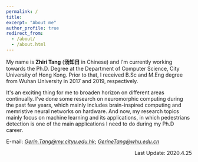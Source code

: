 ```yaml
---
permalink: /
title: 
excerpt: "About me"
author_profile: true
redirect_from: 
  - /about/
  - /about.html
---
```


My name is **Zhiri Tang** (**汤知日** in Chinese) and I'm currently working towards the Ph.D. Degree at the Department of Computer Science, City University of Hong Kong. Prior to that, I received B.Sc and M.Eng degree from Wuhan University in 2017 and 2019, respectively.

It's an exciting thing for me to broaden horizon on different areas continually. I've done some research on neuromorphic computing during the past few years, which mainly includes brain-inspired computing and memristive neural networks on hardware. And now, my research topics mainly focus on machine learning and its applications, in which pedestrians detection is one of the main applications I need to do during my Ph.D career. 


E-mail: *Gerin.Tang@my.cityu.edu.hk*; *GerineTang@whu.edu.cn*

<p align="right"> Last Update: 2020.4.25 </p>
